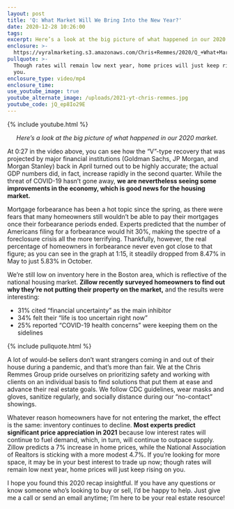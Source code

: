 ```yaml
---
layout: post
title: 'Q: What Market Will We Bring Into the New Year?'
date: 2020-12-28 10:26:00
tags:
excerpt: Here’s a look at the big picture of what happened in our 2020 market.
enclosure: >-
  https://vyralmarketing.s3.amazonaws.com/Chris+Remmes/2020/Q_+What+Market+Will+We+Bring+Into+the+New+Year_.mp4
pullquote: >-
  Though rates will remain low next year, home prices will just keep rising on
  you.
enclosure_type: video/mp4
enclosure_time:
use_youtube_image: true
youtube_alternate_image: /uploads/2021-yt-chris-remmes.jpg
youtube_code: jQ_ep8Io29E
---
```


{% include youtube.html %}

<p style="text-align:center;"><em>Here’s a look at the big picture of what happened in our 2020 market.</em></p>

At 0:27 in the video above, you can see how the “V”-type recovery that was projected by major financial institutions (Goldman Sachs, JP Morgan, and Morgan Stanley) back in April turned out to be highly accurate; the actual GDP numbers did, in fact, increase rapidly in the second quarter. While the threat of COVID-19 hasn’t gone away, **we are nevertheless seeing some improvements in the economy, which is good news for the housing market.&nbsp;**

Mortgage forbearance has been a hot topic since the spring, as there were fears that many homeowners still wouldn’t be able to pay their mortgages once their forbearance periods ended. Experts predicted that the number of Americans filing for a forbearance would hit 30%, making the spectre of a foreclosure crisis all the more terrifying. Thankfully, however, the real percentage of homeowners in forbearance never even got close to that figure; as you can see in the graph at 1:15, it steadily dropped from 8.47% in May to just 5.83% in October.&nbsp;

We’re still low on inventory here in the Boston area, which is reflective of the national housing market. **Zillow recently surveyed homeowners to find out why they’re not putting their property on the market,** and the results were interesting:&nbsp;

* 31% cited “financial uncertainty” as the main inhibitor&nbsp;
* 34% felt their “life is too uncertain right now”
* 25% reported “COVID-19 health concerns” were keeping them on the sidelines

{% include pullquote.html %}

A lot of would-be sellers don’t want strangers coming in and out of their house during a pandemic, and that’s more than fair. We at the Chris Remmes Group pride ourselves on prioritizing safety and working with clients on an individual basis to find solutions that put them at ease and advance their real estate goals. We follow CDC guidelines, wear masks and gloves, sanitize regularly, and socially distance during our “no-contact” showings.&nbsp;

Whatever reason homeowners have for not entering the market, the effect is the same: inventory continues to decline. **Most experts predict significant price appreciation in 2021** because low interest rates will continue to fuel demand, which, in turn, will continue to outpace supply. Zillow predicts a 7% increase in home prices, while the National Association of Realtors is sticking with a more modest 4.7%. If you’re looking for more space, it may be in your best interest to trade up now; though rates will remain low next year, home prices will just keep rising on you.&nbsp;

I hope you found this 2020 recap insightful. If you have any questions or know someone who’s looking to buy or sell, I’d be happy to help. Just give me a call or send an email anytime; I’m here to be your real estate resource\!

